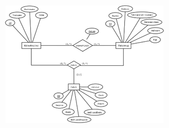 ﻿![Entity-Relationship-Diagram](https://github.com/markthebro/maturavorbereitung-pos/blob/master/uebung_ste_01/Fahrtenbuch.png)